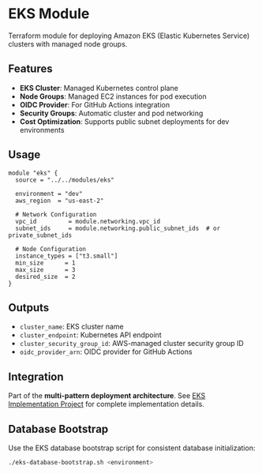 # EKS Module

Terraform module for deploying Amazon EKS (Elastic Kubernetes Service) clusters with managed node groups.

## Features

- **EKS Cluster**: Managed Kubernetes control plane
- **Node Groups**: Managed EC2 instances for pod execution  
- **OIDC Provider**: For GitHub Actions integration
- **Security Groups**: Automatic cluster and pod networking
- **Cost Optimization**: Supports public subnet deployments for dev environments

## Usage

```hcl
module "eks" {
  source = "../../modules/eks"
  
  environment = "dev"
  aws_region  = "us-east-2"
  
  # Network Configuration
  vpc_id         = module.networking.vpc_id
  subnet_ids     = module.networking.public_subnet_ids  # or private_subnet_ids
  
  # Node Configuration
  instance_types = ["t3.small"]
  min_size      = 1
  max_size      = 3
  desired_size  = 2
}
```

## Outputs

- `cluster_name`: EKS cluster name
- `cluster_endpoint`: Kubernetes API endpoint
- `cluster_security_group_id`: AWS-managed cluster security group ID
- `oidc_provider_arn`: OIDC provider for GitHub Actions

## Integration

Part of the **multi-pattern deployment architecture**. See [EKS Implementation Project](../../docs/eks-implementation-project.md) for complete implementation details.

## Database Bootstrap

Use the EKS database bootstrap script for consistent database initialization:

```bash
./eks-database-bootstrap.sh <environment>
```